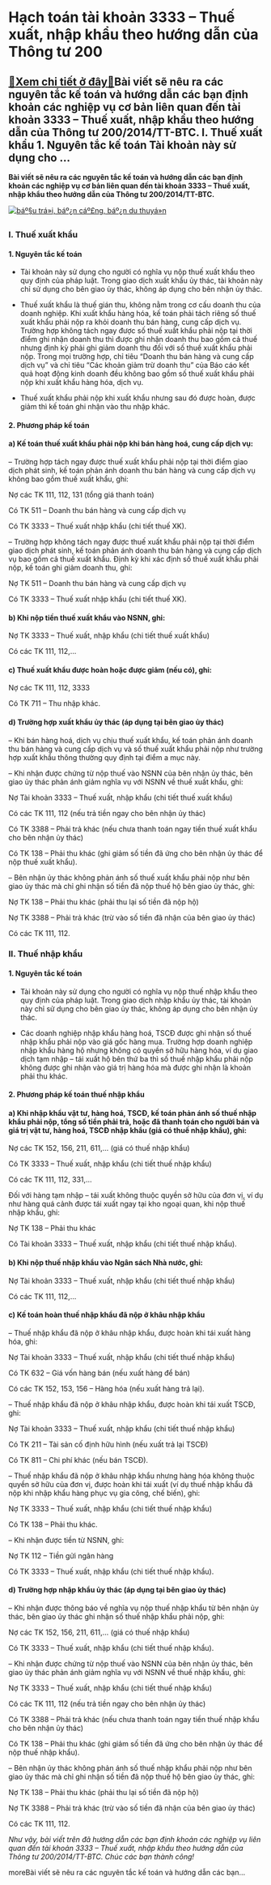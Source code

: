 Hạch toán tài khoản 3333 – Thuế xuất, nhập khẩu theo hướng dẫn của Thông tư 200
===============================================================================

[:gift:Xem chi tiết ở đây:gift:](https://hddtvn.com/hach-toan-tai-khoan-3333-thue-xuat-nhap-khau-theo-huong-dan-cua-thong-tu-200/)Bài viết sẽ nêu ra các nguyên tắc kế toán và hướng dẫn các bạn định khoản các nghiệp vụ cơ bản liên quan đến tài khoản 3333 – Thuế xuất, nhập khẩu theo hướng dẫn của Thông tư 200/2014/TT-BTC. I. Thuế xuất khẩu 1. Nguyên tắc kế toán Tài khoản này sử dụng cho …
---------------------------------------------------------------------------------------------------------------------------------------------------------------------------------------------------------------------------------------------------------------------------

**Bài viết sẽ nêu ra các nguyên tắc kế toán và hướng dẫn các bạn định khoản các nghiệp vụ cơ bản liên quan đến tài khoản 3333 – Thuế xuất, nhập khẩu theo hướng dẫn của Thông tư 200/2014/TT-BTC.**


[![báº§u trá»i, báº¿n cáº£ng, báº¿n du thuyá»n](https://hddtvn.com/wp-content/uploads/2021/01/pexels-photo-1095814-scaled.jpeg)](https://hddtvn.com/wp-content/uploads/2021/01/pexels-photo-1095814-scaled.jpeg)


### I. Thuế xuất khẩu


#### 1. Nguyên tắc kế toán




* Tài khoản này sử dụng cho người có nghĩa vụ nộp thuế xuất khẩu theo quy định của pháp luật. Trong giao dịch xuất khẩu ủy thác, tài khoản này chỉ sử dụng cho bên giao ủy thác, không áp dụng cho bên nhận ủy thác.

* Thuế xuất khẩu là thuế gián thu, không nằm trong cơ cấu doanh thu của doanh nghiệp. Khi xuất khẩu hàng hóa, kế toán phải tách riêng số thuế xuất khẩu phải nộp ra khỏi doanh thu bán hàng, cung cấp dịch vụ. Trường hợp không tách ngay được số thuế xuất khẩu phải nộp tại thời điểm ghi nhận doanh thu thì được ghi nhận doanh thu bao gồm cả thuế nhưng định kỳ phải ghi giảm doanh thu đối với số thuế xuất khẩu phải nộp. Trong mọi trường hợp, chỉ tiêu “Doanh thu bán hàng và cung cấp dịch vụ” và chỉ tiêu “Các khoản giảm trừ doanh thu” của Báo cáo kết quả hoạt động kinh doanh đều không bao gồm số thuế xuất khẩu phải nộp khi xuất khẩu hàng hóa, dịch vụ.

* Thuế xuất khẩu phải nộp khi xuất khẩu nhưng sau đó được hoàn, được giảm thì kế toán ghi nhận vào thu nhập khác.



#### 2. Phương pháp kế toán


#### a) Kế toán thuế xuất khẩu phải nộp khi bán hàng hoá, cung cấp dịch vụ:


– Trường hợp tách ngay được thuế xuất khẩu phải nộp tại thời điểm giao dịch phát sinh, kế toán phản ánh doanh thu bán hàng và cung cấp dịch vụ không bao gồm thuế xuất khẩu, ghi:


Nợ các TK 111, 112, 131 (tổng giá thanh toán)


Có TK 511 – Doanh thu bán hàng và cung cấp dịch vụ


Có TK 3333 – Thuế xuất nhập khẩu (chi tiết thuế XK).


– Trường hợp không tách ngay được thuế xuất khẩu phải nộp tại thời điểm giao dịch phát sinh, kế toán phản ánh doanh thu bán hàng và cung cấp dịch vụ bao gồm cả thuế xuất khẩu. Định kỳ khi xác định số thuế xuất khẩu phải nộp, kế toán ghi giảm doanh thu, ghi:


Nợ TK 511 – Doanh thu bán hàng và cung cấp dịch vụ


Có TK 3333 – Thuế xuất nhập khẩu (chi tiết thuế XK).


#### b) Khi nộp tiền thuế xuất khẩu vào NSNN, ghi:


Nợ TK 3333 – Thuế xuất, nhập khẩu (chi tiết thuế xuất khẩu)


Có các TK 111, 112,…


#### c) Thuế xuất khẩu được hoàn hoặc được giảm (nếu có), ghi:


Nợ các TK 111, 112, 3333


Có TK 711 – Thu nhập khác.


#### d) Trường hợp xuất khẩu ủy thác (áp dụng tại bên giao ủy thác)


– Khi bán hàng hoá, dịch vụ chịu thuế xuất khẩu, kế toán phản ánh doanh thu bán hàng và cung cấp dịch vụ và số thuế xuất khẩu phải nộp như trường hợp xuất khẩu thông thường quy định tại điểm a mục này.


– Khi nhận được chứng từ nộp thuế vào NSNN của bên nhận ủy thác, bên giao ủy thác phản ánh giảm nghĩa vụ với NSNN về thuế xuất khẩu, ghi:


Nợ Tài khoản 3333 – Thuế xuất, nhập khẩu (chi tiết thuế xuất khẩu)


Có các TK 111, 112 (nếu trả tiền ngay cho bên nhận ủy thác)


Có TK 3388 – Phải trả khác (nếu chưa thanh toán ngay tiền thuế xuất khẩu cho bên nhận ủy thác)


Có TK 138 – Phải thu khác (ghi giảm số tiền đã ứng cho bên nhận ủy thác để nộp thuế xuất khẩu).


– Bên nhận ủy thác không phản ánh số thuế xuất khẩu phải nộp như bên giao ủy thác mà chỉ ghi nhận số tiền đã nộp thuế hộ bên giao ủy thác, ghi:


Nợ TK 138 – Phải thu khác (phải thu lại số tiền đã nộp hộ)


Nợ TK 3388 – Phải trả khác (trừ vào số tiền đã nhận của bên giao ủy thác)


Có các TK 111, 112.


### II. Thuế nhập khẩu


#### 1. Nguyên tắc kế toán




* Tài khoản này sử dụng cho người có nghĩa vụ nộp thuế nhập khẩu theo quy định của pháp luật. Trong giao dịch nhập khẩu ủy thác, tài khoản này chỉ sử dụng cho bên giao ủy thác, không áp dụng cho bên nhận ủy thác.

* Các doanh nghiệp nhập khẩu hàng hoá, TSCĐ được ghi nhận số thuế nhập khẩu phải nộp vào giá gốc hàng mua. Trường hợp doanh nghiệp nhập khẩu hàng hộ nhưng không có quyền sở hữu hàng hóa, ví dụ giao dịch tạm nhập – tái xuất hộ bên thứ ba thì số thuế nhập khẩu phải nộp không được ghi nhận vào giá trị hàng hóa mà được ghi nhận là khoản phải thu khác.



#### 2. Phương pháp kế toán thuế nhập khẩu


#### a) Khi nhập khẩu vật tư, hàng hoá, TSCĐ, kế toán phản ánh số thuế nhập khẩu phải nộp, tổng số tiền phải trả, hoặc đã thanh toán cho người bán và giá trị vật tư, hàng hoá, TSCĐ nhập khẩu (giá có thuế nhập khẩu), ghi:


Nợ các TK 152, 156, 211, 611,… (giá có thuế nhập khẩu)


Có TK 3333 – Thuế xuất, nhập khẩu (chi tiết thuế nhập khẩu)


Có các TK 111, 112, 331,…


Đối với hàng tạm nhập – tái xuất không thuộc quyền sở hữu của đơn vị, ví dụ như hàng quá cảnh được tái xuất ngay tại kho ngoại quan, khi nộp thuế nhập khẩu, ghi:


Nợ TK 138 – Phải thu khác


Có Tài khoản 3333 – Thuế xuất, nhập khẩu (chi tiết thuế nhập khẩu).


#### b) Khi nộp thuế nhập khẩu vào Ngân sách Nhà nước, ghi:


Nợ Tài khoản 3333 – Thuế xuất, nhập khẩu (chi tiết thuế nhập khẩu)


Có các TK 111, 112,…


#### c) Kế toán hoàn thuế nhập khẩu đã nộp ở khâu nhập khẩu


– Thuế nhập khẩu đã nộp ở khâu nhập khẩu, được hoàn khi tái xuất hàng hóa, ghi:


Nợ Tài khoản 3333 – Thuế xuất, nhập khẩu (chi tiết thuế nhập khẩu)


Có TK 632 – Giá vốn hàng bán (nếu xuất hàng để bán)


Có các TK 152, 153, 156 – Hàng hóa (nếu xuất hàng trả lại).


– Thuế nhập khẩu đã nộp ở khâu nhập khẩu, được hoàn khi tái xuất TSCĐ, ghi:


Nợ Tài khoản 3333 – Thuế xuất, nhập khẩu (chi tiết thuế nhập khẩu)


Có TK 211 – Tài sản cố định hữu hình (nếu xuất trả lại TSCĐ)


Có TK 811 – Chi phí khác (nếu bán TSCĐ).


– Thuế nhập khẩu đã nộp ở khâu nhập khẩu nhưng hàng hóa không thuộc quyền sở hữu của đơn vị, được hoàn khi tái xuất (ví dụ thuế nhập khẩu đã nộp khi nhập khẩu hàng phục vụ gia công, chế biến), ghi:


Nợ TK 3333 – Thuế xuất, nhập khẩu (chi tiết thuế nhập khẩu)


Có TK 138 – Phải thu khác.


– Khi nhận được tiền từ NSNN, ghi:


Nợ TK 112 – Tiền gửi ngân hàng


Có TK 3333 – Thuế xuất, nhập khẩu (chi tiết thuế nhập khẩu).


#### d) Trường hợp nhập khẩu ủy thác (áp dụng tại bên giao ủy thác)


– Khi nhận được thông báo về nghĩa vụ nộp thuế nhập khẩu từ bên nhận ủy thác, bên giao ủy thác ghi nhận số thuế nhập khẩu phải nộp, ghi:


Nợ các TK 152, 156, 211, 611,… (giá có thuế nhập khẩu)


Có TK 3333 – Thuế xuất, nhập khẩu (chi tiết thuế nhập khẩu).


– Khi nhận được chứng từ nộp thuế vào NSNN của bên nhận ủy thác, bên giao ủy thác phản ánh giảm nghĩa vụ với NSNN về thuế nhập khẩu, ghi:


Nợ TK 3333 – Thuế xuất, nhập khẩu (chi tiết thuế nhập khẩu)


Có các TK 111, 112 (nếu trả tiền ngay cho bên nhận ủy thác)


Có TK 3388 – Phải trả khác (nếu chưa thanh toán ngay tiền thuế nhập khẩu cho bên nhận ủy thác)


Có TK 138 – Phải thu khác (ghi giảm số tiền đã ứng cho bên nhận ủy thác để nộp thuế nhập khẩu).


– Bên nhận ủy thác không phản ánh số thuế nhập khẩu phải nộp như bên giao ủy thác mà chỉ ghi nhận số tiền đã nộp thuế hộ bên giao ủy thác, ghi:


Nợ TK 138 – Phải thu khác (phải thu lại số tiền đã nộp hộ)


Nợ TK 3388 – Phải trả khác (trừ vào số tiền đã nhận của bên giao ủy thác)


Có các TK 111, 112.


*Như vậy, bài viết trên đã hướng dẫn các bạn định khoản các nghiệp vụ liên quan đến tài khoản 3333 – Thuế xuất, nhập khẩu theo hướng dẫn của Thông tư 200/2014/TT-BTC. Chúc các bạn thành công!*


moreBài viết sẽ nêu ra các nguyên tắc kế toán và hướng dẫn các bạn…


